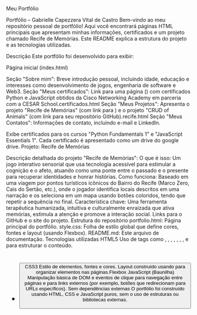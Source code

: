 Meu Portfólio

Portfólio – Gabrielle Capezzera Vital de Castro
Bem-vindo ao meu repositório pessoal de portfólio! Aqui você encontrará páginas HTML principais que apresentam minhas informações, certificados e um projeto chamado Recife de Memórias. Este README explica a estrutura do projeto e as tecnologias utilizadas.

Descrição
Este portfólio foi desenvolvido para exibir:

Página inicial (index.html)

Seção "Sobre mim": Breve introdução pessoal, incluindo idade, educação e interesses como desenvolvimento de jogos, engenharia de software e Web3.
Seção "Meus certificados": Link para uma página () com certificados Python e JavaScript obtidos da Cisco Networking Academy em parceria com a CESAR School.certificados.html
Seção "Meus Projetos": Apresenta o projeto "Recife de Memórias" (com link para ) e o projeto "CRUD of Animals" (com link para seu repositório GitHub).recife.html
Seção "Meus Contatos": Informações de contato, incluindo e-mail e LinkedIn.


Exibe certificados para os cursos "Python Fundamentals 1" e "JavaScript Essentials 1".
Cada certificado é apresentado como um drive do google drive.
Projeto: Recife de Memórias 

Descrição detalhada do projeto "Recife de Memórias":
O que é isso: Um jogo interativo sensorial que usa tecnologia acessível para estimular a cognição e o afeto, atuando como uma ponte entre o passado e o presente para recuperar identidades e honrar histórias.
Como funciona: Baseado em uma viagem por pontos turísticos icônicos do Bairro do Recife (Marco Zero, Cais do Sertão, etc.), onde o jogador identifica locais descritos em uma narração e os seleciona em um mapa usando botões coloridos, tendo que repetir a sequência no final.
Característica chave: Uma ferramenta terapêutica humanizada, intuitiva e culturalmente enraizada que ativa memórias, estimula a atenção e promove a interação social.
Links para o GitHub e o site do projeto.
Estrutura do repositório
portfolio.html: Página principal do portfólio.
style.css: Folha de estilo global que define cores, fontes e layout (usando Flexbox).
README.md: Este arquivo de documentação.
Tecnologias utilizadas
HTML5
Uso de tags como , , , , , , , e para estruturar o conteúdo.<h1><h2><p><ul><li><section><a><button>
CSS3
Estilo de elementos, fontes e cores.
Layout construído usando para organizar elementos nas páginas.Flexbox
JavaScript (Baunilha)
Manipulação básica de DOM e eventos de clique para navegação entre páginas e para links externos (por exemplo, botões que redirecionam para URLs específicos).
Sem dependências externas
O portfólio foi construído usando HTML, CSS e JavaScript puros, sem o uso de estruturas ou bibliotecas externas.
